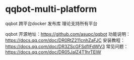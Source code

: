 

# qqbot-multi-platform
qqbot 跨平台docker 发布库
理论支持所有平台

qqbot 
开源地址：https://github.com/asupc/qqbot
功能说明：https://docs.qq.com/doc/DR0RtZ211cnhZaFJC
安装教程：https://docs.qq.com/doc/DR3ZScGFSd1lFdWV3
常见问题：https://docs.qq.com/doc/DR05JalZ4T1hrTElW
